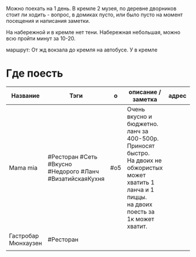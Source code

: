 
Можно поехать на 1 день. 
В кремле 2 музея, по деревне дворников стоит ли ходить - вопрос, в домиках пусто, или было пусто на момент посещения и написания заметки. 

На набережной и в кремле нет тени.
Набережная небольшая, можно всю пройти минут за 10-20.


маршрут:
От жд вокзала до кремля на автобусе. 
У в кремле 
# Где поесть


| Название            | Тэги                                                       | о   | описание / заметка                                                                                                                                                   | адрес |     |     |
| ------------------- | ---------------------------------------------------------- | --- | -------------------------------------------------------------------------------------------------------------------------------------------------------------------- | ----- | --- | --- |
| Mama mia            | #Ресторан #Сеть  #Вкусно #Недорого #Ланч #ВизатийскаяКухня | #o5 | Очень вкусно и бюджетно. <br>ланч за 400-500р.<br>Приносят быстро.<br>На двоих не обжористых может хватить 1 ланча и 1 пиццы.<br>на двоих поесть за 1к может хватит. |       |     |     |
| Гастробар Мюнхаузен | #Ресторан                                                  |     |                                                                                                                                                                      |       |     |     |
|                     |                                                            |     |                                                                                                                                                                      |       |     |     |